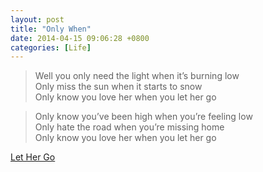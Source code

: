 ```yaml
---
layout: post
title: "Only When"
date: 2014-04-15 09:06:28 +0800
categories: [Life]
---
```


> Well you only need the light when it’s burning low    
> Only miss the sun when it starts to snow    
> Only know you love her when you let her go

> Only know you’ve been high when you’re feeling low    
> Only hate the road when you’re missing home    
> Only know you love her when you let her go

[Let Her Go](http://www.xiami.com/song/1770831056)


